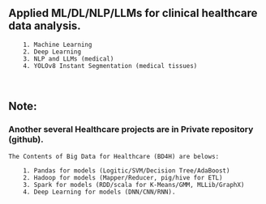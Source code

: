 ## Applied ML/DL/NLP/LLMs for clinical healthcare data analysis. 
        1. Machine Learning
        2. Deep Learning
        3. NLP and LLMs (medical)
        4. YOLOv8 Instant Segmentation (medical tissues)

<br>


## **Note:** 
### Another several Healthcare projects are in Private repository (github).
    The Contents of Big Data for Healthcare (BD4H) are belows:
    
        1. Pandas for models (Logitic/SVM/Decision Tree/AdaBoost)
        2. Hadoop for models (Mapper/Reducer, pig/hive for ETL)
        3. Spark for models (RDD/scala for K-Means/GMM, MLLib/GraphX)
        4. Deep Learning for models (DNN/CNN/RNN).
<br>
<br>
<br>
<br>
<br>
